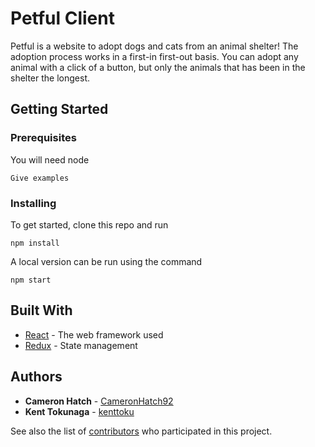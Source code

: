 # Petful Client

Petful is a website to adopt dogs and cats from an animal shelter!
The adoption process works in a first-in first-out basis. You can adopt any animal with a click of a button, but only the animals that has been in the shelter the longest.

## Getting Started

### Prerequisites

You will need node
```
Give examples
```

### Installing

To get started, clone this repo and run 
```
npm install
```
A local version can be run using the command
```
npm start
```

## Built With

* [React](https://reactjs.org/) - The web framework used
* [Redux](https://redux.js.org/) - State management

## Authors

* **Cameron Hatch** -  [CameronHatch92](https://github.com/cameronhatch92)
* **Kent Tokunaga** - [kenttoku](https://github.com/kenttoku)

See also the list of [contributors](https://github.com/your/project/contributors) who participated in this project.
